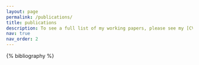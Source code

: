 ```yaml
---
layout: page
permalink: /publications/
title: publications
description: To see a full list of my working papers, please see my [CV](http://www.beidihu.com/assets/pdf/Beidi-Hu-websiteCV-Dec2024.pdf).
nav: true
nav_order: 2
---
```


<!-- _pages/publications.md -->

<!-- Bibsearch Feature -->

<div class="publications">

{% bibliography %}

</div>
